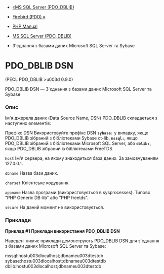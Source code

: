 - [«MS SQL Server (PDO_DBLIB)](ref.pdo-dblib.md)
- [Firebird (PDO) »](ref.pdo-firebird.md)

- [PHP Manual](index.md)
- [MS SQL Server (PDO_DBLIB)](ref.pdo-dblib.md)
- З'єднання з базами даних Microsoft SQL Server та Sybase

# PDO_DBLIB DSN

(PECL PDO_DBLIB \>u003d 0.9.0)

PDO_DBLIB DSN — З'єднання з базами даних Microsoft SQL Server та Sybase

### Опис

Ім'я джерела даних (Data Source Name, DSN) PDO_DBLIB складається з
наступних елементів:

Префікс DSN
Використовуйте префікс DSN **`sybase:`** у випадку, якщо PDO_DBLIB зібраний з
бібліотеками Sybase ct-lib, **`mssql:`**, якщо PDO_DBLIB зібраний з
бібліотеками Microsoft SQL Server, або **`dblib:`**, якщо PDO_DBLIB
зібраний із бібліотеками FreeTDS.

`host`
Ім'я сервера, на якому знаходиться база даних. За замовчуванням
127.0.0.1.

`dbname`
Назва бази даних.

`charset`
Клієнтське кодування.

`appname`
Назва програми (використовується в sysprocesses). Типово "PHP Generic
DB-lib" або "PHP freetds".

`secure`
На даний момент не використовується.

### Приклади

**Приклад #1 Приклади використання PDO_DBLIB DSN**

Наведені нижче приклади демонструють PDO_DBLIB DSN для з'єднання з базами
даних Microsoft SQL Server та Sybase:

mssql:hostu003dlocalhost;dbnameu003dtestdb
sybase:hostu003dlocalhost;dbnameu003dtestdb
dblib:hostu003dlocalhost;dbnameu003dtestdb
